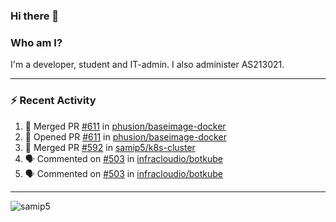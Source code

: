 ### Hi there 👋

### Who am I?
I'm a developer, student and IT-admin. I also administer AS213021.

---
### :zap: Recent Activity
<!--START_SECTION:activity-->
1. 🎉 Merged PR [#611](https://github.com/phusion/baseimage-docker/pull/611) in [phusion/baseimage-docker](https://github.com/phusion/baseimage-docker)
2. 💪 Opened PR [#611](https://github.com/phusion/baseimage-docker/pull/611) in [phusion/baseimage-docker](https://github.com/phusion/baseimage-docker)
3. 🎉 Merged PR [#592](https://github.com/samip5/k8s-cluster/pull/592) in [samip5/k8s-cluster](https://github.com/samip5/k8s-cluster)
4. 🗣 Commented on [#503](https://github.com/infracloudio/botkube/issues/503) in [infracloudio/botkube](https://github.com/infracloudio/botkube)
5. 🗣 Commented on [#503](https://github.com/infracloudio/botkube/issues/503) in [infracloudio/botkube](https://github.com/infracloudio/botkube)
<!--END_SECTION:activity-->
---

<img align="center" src="https://github-readme-stats.vercel.app/api?username=samip5&show_icons=true" alt="samip5" />
